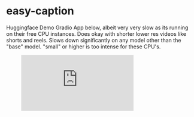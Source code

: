 # easy-caption

Huggingface Demo Gradio App below, albeit very very slow as its running on their free CPU instances. Does okay with shorter lower res videos like shorts and reels. Slows down significantly on any model other than the "base" model. "small" or higher is too intense for these CPU's.
<!-- blank line -->
<figure class="video_container">
  <iframe src="https://adufres-subtitler.hf.space" frameborder="0" allowfullscreen="true"> </iframe>
</figure>
<!-- blank line -->
